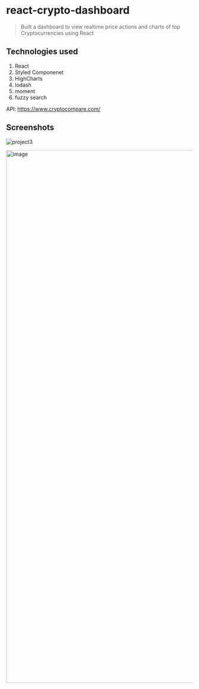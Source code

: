 # react-crypto-dashboard
> Built a dashboard to view realtime price actions and charts of top Cryptocurrencies using React

## Technologies used
1. React
2. Styled Componenet
3. HighCharts
4. lodash
5. moment
6. fuzzy search

API: https://www.cryptocompare.com/

## Screenshots
![project3](https://user-images.githubusercontent.com/69889290/179229997-6e80eb50-d94f-40a4-9909-a21cbbbf3fc5.gif)

<img width="1439" alt="image" src="https://user-images.githubusercontent.com/69889290/179229882-be5959b9-1c41-4b40-93fe-c2de12650862.png">
